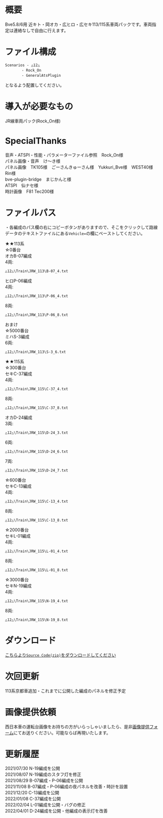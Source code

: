 # 概要
Bve5.8/6用 近キト・岡オカ・広ヒロ・広セキ113/115系車両パックです。車両指定は連絡なしで自由に行えます。  

# ファイル構成  
```
Scenarios - △12△  
　　　　 - Rock_On  
　　　　 - GeneralAtsPlugin  
```
となるよう配置してください。  

# 導入が必要なもの
JR線車両パック(Rock_On様)  

# SpecialThanks  
音声・ATSPI・性能・パラメーターファイル参照　Rock_On様  
パネル画像・音声　け〜き様  
パネル画像　TK105様　ごーさんきゅーさん様　Yukkuri_Bve様　WEST40様　Rin様  
bve-plugin-bridge　まじかんと様  
ATSPI　仙ナセ様  
時計画像　F81 Tec200様


# ファイルパス  
・各編成のパス欄の右にコピーボタンがありますので、そこをクリックして路線データのテキストファイルにある`Vehicle=`の欄にペーストしてください。  

★★113系  
☆0番台  
オカB-07編成  
4両:
```
△12△\Train\JRW_113\B-07_4.txt
```  
ヒロP-06編成  
4両:
```
△12△\Train\JRW_113\P-06_4.txt
```  
8両:
```
△12△\Train\JRW_113\P-06_8.txt
```  
おまけ  
☆5000番台  
ミハS-3編成  
6両:
```
△12△\Train\JRW_113\S-3_6.txt
```  
★★115系  
☆300番台  
セキC-37編成  
4両:
```
△12△\Train\JRW_115\C-37_4.txt
```  
8両:
```
△12△\Train\JRW_115\C-37_8.txt
```  
オカD-24編成  
3両:
```
△12△\Train\JRW_115\D-24_3.txt
```  
6両:
```
△12△\Train\JRW_115\D-24_6.txt
```  
7両:
```
△12△\Train\JRW_115\D-24_7.txt
```  
☆600番台  
セキC-13編成  
4両:
```
△12△\Train\JRW_115\C-13_4.txt
```  
8両:
```
△12△\Train\JRW_115\C-13_8.txt
```  
☆2000番台  
セキL-01編成  
4両:
```
△12△\Train\JRW_115\L-01_4.txt
```  
8両:
```
△12△\Train\JRW_115\L-01_8.txt
```  
☆3000番台  
セキN-19編成  
4両:
```
△12△\Train\JRW_115\N-19_4.txt
```  
8両:
```
△12△\Train\JRW_115\N-19_8.txt
```  

# ダウンロード  
[こちらより`Source Code(zip)`をダウンロードしてください](https://github.com/sankakujirusi12/Bve_Oka_Hiro_SekiTrainpack/releases/tag/1.4.0)

# 次回更新  
113系京都車追加・これまでに公開した編成のパネルを修正予定  

# 画像提供依頼
西日本車の運転台画像をお持ちの方がいらっしゃいましたら、是非[画像提供フォーム](https://forms.gle/KWtYn4aNVYG8MhZW8)にてお送りください。可能ならば再現いたします。

# 更新履歴  
2021/07/30 N-19編成を公開  
2021/08/07 N-19編成のスタフ灯を修正  
2021/08/29 B-07編成・P-06編成を公開  
2021/11/08 B-07編成・P-06編成の夜パネルを改善・時計を設置  
2021/12/20 C-13編成を公開  
2022/01/08 C-37編成を公開  
2022/02/04 L-01編成を公開・バグの修正  
2022/04/01 D-24編成を公開・他編成の表示灯を改善
